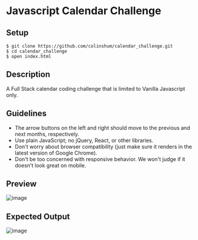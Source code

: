 # Javascript Calendar Challenge

## Setup

```
$ git clone https://github.com/colinshum/calendar_challenge.git
$ cd calendar_challenge
$ open index.html
```

## Description 

A Full Stack calendar coding challenge that is limited to Vanilla Javascript only. 

## Guidelines 

- The arrow buttons on the left and right should move to the previous and next months, respectively.
- Use plain JavaScript; no jQuery, React, or other libraries.
- Don't worry about browser compatibility (just make sure it renders in the latest version of Google Chrome).
- Don't be too concerned with responsive behavior. We won't judge if it doesn't look great on mobile.

## Preview

![image](https://user-images.githubusercontent.com/11053683/51950502-c24cf700-23fe-11e9-8898-f7cd5e24bd9c.png)

## Expected Output

![image](https://user-images.githubusercontent.com/11053683/51950556-f6c0b300-23fe-11e9-996c-08b214c36d9a.png)
